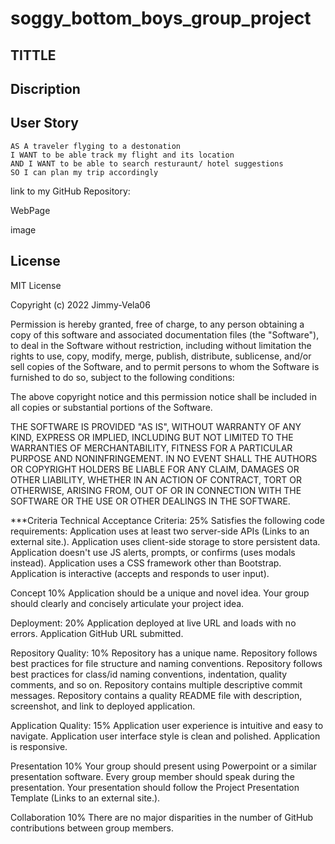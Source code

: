# soggy_bottom_boys_group_project

## TITTLE

## Discription


## User Story

```
AS A traveler flyging to a destonation 
I WANT to be able track my flight and its location
AND I WANT to be able to search resturaunt/ hotel suggestions 
SO I can plan my trip accordingly 
```

link to my GitHub Repository:

WebPage

image 



## License

MIT License

Copyright (c) 2022 Jimmy-Vela06

Permission is hereby granted, free of charge, to any person obtaining a copy
of this software and associated documentation files (the "Software"), to deal
in the Software without restriction, including without limitation the rights
to use, copy, modify, merge, publish, distribute, sublicense, and/or sell
copies of the Software, and to permit persons to whom the Software is
furnished to do so, subject to the following conditions:

The above copyright notice and this permission notice shall be included in all
copies or substantial portions of the Software.

THE SOFTWARE IS PROVIDED "AS IS", WITHOUT WARRANTY OF ANY KIND, EXPRESS OR
IMPLIED, INCLUDING BUT NOT LIMITED TO THE WARRANTIES OF MERCHANTABILITY,
FITNESS FOR A PARTICULAR PURPOSE AND NONINFRINGEMENT. IN NO EVENT SHALL THE
AUTHORS OR COPYRIGHT HOLDERS BE LIABLE FOR ANY CLAIM, DAMAGES OR OTHER
LIABILITY, WHETHER IN AN ACTION OF CONTRACT, TORT OR OTHERWISE, ARISING FROM,
OUT OF OR IN CONNECTION WITH THE SOFTWARE OR THE USE OR OTHER DEALINGS IN THE
SOFTWARE.









***Criteria
Technical Acceptance Criteria: 25%
Satisfies the following code requirements:
    Application uses at least two server-side APIs (Links to an external site.).
    Application uses client-side storage to store persistent data.
    Application doesn't use JS alerts, prompts, or confirms (uses modals instead).
    Application uses a CSS framework other than Bootstrap.
    Application is interactive (accepts and responds to user input).

Concept 10%
    Application should be a unique and novel idea.
    Your group should clearly and concisely articulate your project idea.

Deployment: 20%
    Application deployed at live URL and loads with no errors.
    Application GitHub URL submitted.

Repository Quality: 10%
    Repository has a unique name.
    Repository follows best practices for file structure and naming conventions.
    Repository follows best practices for class/id naming conventions, indentation, quality comments, and so on.
    Repository contains multiple descriptive commit messages.
    Repository contains a quality README file with description, screenshot, and link to deployed application.

Application Quality: 15%
    Application user experience is intuitive and easy to navigate.
    Application user interface style is clean and polished.
    Application is responsive.

Presentation 10%
    Your group should present using Powerpoint or a similar presentation software.
    Every group member should speak during the presentation.
    Your presentation should follow the Project Presentation Template (Links to an external site.).

Collaboration 10%
There are no major disparities in the number of GitHub contributions between group members.
